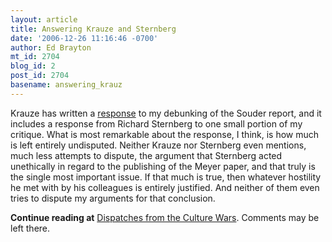 ```yaml
---
layout: article
title: Answering Krauze and Sternberg
date: '2006-12-26 11:16:46 -0700'
author: Ed Brayton
mt_id: 2704
blog_id: 2
post_id: 2704
basename: answering_krauz
---
```

Krauze has written a [response](http://telicthoughts.com/?p=1114#more-1114) to my debunking of the Souder report, and it includes a response from Richard Sternberg to one small portion of my critique. What is most remarkable about the response, I think, is how much is left entirely undisputed. Neither Krauze nor Sternberg even mentions, much less attempts to dispute, the argument that Sternberg acted unethically in regard to the publishing of the Meyer paper, and that truly is the single most important issue. If that much is true, then whatever hostility he met with by his colleagues is entirely justified. And neither of them even tries to dispute my arguments for that conclusion.

**Continue reading at** [Dispatches from the Culture Wars](http://scienceblogs.com/dispatches/2006/12/answering_krauze_and_sternberg_1.php). Comments may be left there.
